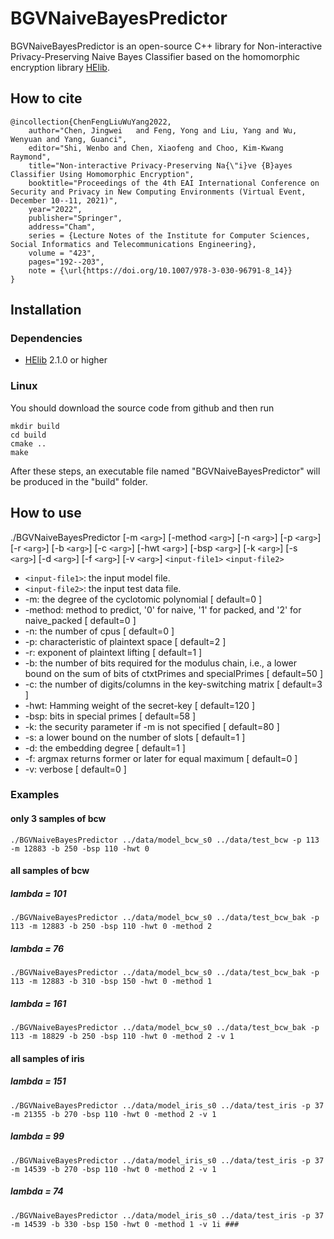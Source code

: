 # BGVNaiveBayesPredictor #

BGVNaiveBayesPredictor is an open-source C++ library for Non-interactive Privacy-Preserving Naive Bayes Classifier based on the homomorphic encryption library [HElib][1].


## How to cite ##

	@incollection{ChenFengLiuWuYang2022,
		author="Chen, Jingwei 	and Feng, Yong and Liu, Yang and Wu, Wenyuan and Yang, Guanci",
		editor="Shi, Wenbo and Chen, Xiaofeng and Choo, Kim-Kwang Raymond",
		title="Non-interactive Privacy-Preserving Na{\"i}ve {B}ayes	Classifier Using Homomorphic Encryption",
		booktitle="Proceedings of the 4th EAI International Conference on Security and Privacy in New Computing Environments (Virtual Event, December 10--11, 2021)",
		year="2022",
		publisher="Springer",
		address="Cham",
		series = {Lecture Notes of the Institute for Computer Sciences, Social Informatics and Telecommunications Engineering},
		volume = "423", 
		pages="192--203",
		note = {\url{https://doi.org/10.1007/978-3-030-96791-8_14}}
	}



## Installation ##

### Dependencies ###

- [HElib][1] 2.1.0 or higher 

### Linux  ###

You should download the source code from github and then run

    mkdir build
    cd build
    cmake ..
    make
    
After these steps, an executable file named "BGVNaiveBayesPredictor" will be produced in the "build" folder.

## How to use ##
 

./BGVNaiveBayesPredictor [-m `<arg>`] [-method `<arg>`] [-n `<arg>`] [-p `<arg>`] [-r `<arg>`] [-b `<arg>`] [-c `<arg>`] [-hwt `<arg>`] [-bsp `<arg>`] [-k `<arg>`] [-s `<arg>`] [-d `<arg>`] [-f `<arg>`] [-v `<arg>`] `<input-file1>` `<input-file2>`                                                                                            

* `<input-file1>`:	 the input model file. 
* `<input-file2>`:	 the input test data file.                                                                
*  -m:           the degree of the cyclotomic polynomial [ default=0 ] 
*  -method:      method to predict, '0' for naive, '1' for packed, and '2' for naive_packed [ default=0 ]  
*  -n:           the number of cpus [ default=0 ]                                                          
*  -p:           characteristic of plaintext space [ default=2 ]                                           
*  -r:           exponent of plaintext lifting [ default=1 ]                                               
*  -b:           the number of bits required for the modulus chain, i.e., a lower bound on the sum of bits of ctxtPrimes and specialPrimes [ default=50 ]
*  -c:           the number of digits/columns in the key-switching matrix [ default=3 ]                                
*  -hwt:         Hamming weight of the secret-key [ default=120 ]                                          
*  -bsp:         bits in special primes [ default=58 ]                                                     
*  -k:           the security parameter if -m is not specified [ default=80 ]
*  -s:           a lower bound on the number of slots [ default=1 ]
*  -d:           the embedding degree [ default=1 ] 
*  -f:           argmax returns former or later for equal maximum [ default=0 ]                            
*  -v:           verbose [ default=0 ]
 

### Examples ### 

#### only 3 samples of bcw #####
	./BGVNaiveBayesPredictor ../data/model_bcw_s0 ../data/test_bcw -p 113 -m 12883 -b 250 -bsp 110 -hwt 0


#### all samples of bcw ####

##### lambda = 101 #####

	./BGVNaiveBayesPredictor ../data/model_bcw_s0 ../data/test_bcw_bak -p 113 -m 12883 -b 250 -bsp 110 -hwt 0 -method 2

##### lambda = 76 #####
	./BGVNaiveBayesPredictor ../data/model_bcw_s0 ../data/test_bcw_bak -p 113 -m 12883 -b 310 -bsp 150 -hwt 0 -method 1


##### lambda = 161 #####

	./BGVNaiveBayesPredictor ../data/model_bcw_s0 ../data/test_bcw_bak -p 113 -m 18829 -b 250 -bsp 110 -hwt 0 -method 2 -v 1


#### all samples of iris ####

##### lambda = 151 #####
	./BGVNaiveBayesPredictor ../data/model_iris_s0 ../data/test_iris -p 37 -m 21355 -b 270 -bsp 110 -hwt 0 -method 2 -v 1
##### lambda = 99 #####
	./BGVNaiveBayesPredictor ../data/model_iris_s0 ../data/test_iris -p 37 -m 14539 -b 270 -bsp 110 -hwt 0 -method 2 -v 1

##### lambda = 74 #####
	./BGVNaiveBayesPredictor ../data/model_iris_s0 ../data/test_iris -p 37 -m 14539 -b 330 -bsp 150 -hwt 0 -method 1 -v 1i ###

    
[1]: https://github.com/homenc/HElib    "HElib"
